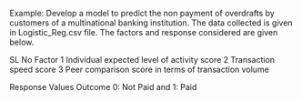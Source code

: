 
Example: Develop a model to predict the non payment of overdrafts by customers of a multinational banking institution.
 The data collected is given in Logistic_Reg.csv file. 
 The factors and response considered are given below.

SL No	Factor
1	   Individual expected level of activity score
2	   Transaction speed score
3	   Peer comparison score in terms of transaction volume


Response	Values
Outcome	    0: Not Paid and 1: Paid